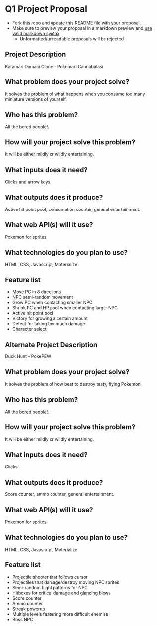 # Q1 Project Proposal

* Fork this repo and update this README file with your proposal.
* Make sure to preview your proposal in a markdown preview and [use valid markdown syntax](https://help.github.com/articles/basic-writing-and-formatting-syntax/)
  * Unformatted/unreadable proposals will be rejected

## Project Description
Katamari Damaci Clone - Pokemari Cannabalasi

## What problem does your project solve?
It solves the problem of what happens when you consume too many miniature versions of yourself.

## Who has this problem?
All the bored people!.

## How will your project solve this problem?
It will be either mildly or wildly entertaining.

## What inputs does it need?
Clicks and arrow keys.

## What outputs does it produce?
Active hit point pool, consumation counter, general entertainment.

## What web API(s) will it use?
Pokemon for sprites

## What technologies do you plan to use?
HTML, CSS, Javascript, Materialize

## Feature list
- Move PC in 8 directions
- NPC semi-random movement
- Grow PC when contacting smaller NPC
- Shrink PC and HP pool when contacting larger NPC
- Active hit point pool
- Victory for growing a certain amount
- Defeat for taking too much damage
- Character select


## Alternate Project Description
Duck Hunt - PokePEW

## What problem does your project solve?
It solves the problem of how best to destroy tasty, flying Pokemon

## Who has this problem?
All the bored people!.

## How will your project solve this problem?
It will be either mildly or wildly entertaining.

## What inputs does it need?
Clicks

## What outputs does it produce?
Score counter, ammo counter, general entertainment.

## What web API(s) will it use?
Pokemon for sprites

## What technologies do you plan to use?
HTML, CSS, Javascript, Materialize

## Feature list
- Projectile shooter that follows cursor
- Projectiles that damage/destroy moving NPC sprites
- Semi-random flight patterns for NPC
- Hitboxes for critical damage and glancing blows
- Score counter
- Ammo counter
- Streak powerup
- Multiple levels featuring more difficult enemies
- Boss NPC
